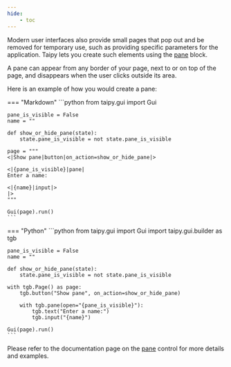 ```yaml
---
hide:
    - toc
---
```


Modern user interfaces also provide small pages that pop out and be removed for
temporary use, such as providing specific parameters for the application. Taipy lets
you create such elements using the [pane](../../viselements/generic/pane.md) block.

A pane can appear from any border of your page, next to or on top of the page, and
disappears when the user clicks outside its area.

Here is an example of how you would create a pane:

=== "Markdown"
    ```python
    from taipy.gui import Gui


    pane_is_visible = False
    name = ""

    def show_or_hide_pane(state):
        state.pane_is_visible = not state.pane_is_visible

    page = """
    <|Show pane|button|on_action=show_or_hide_pane|>

    <|{pane_is_visible}|pane|
    Enter a name:

    <|{name}|input|>
    |>
    """

    Gui(page).run()
    ```

=== "Python"
    ```python
    from taipy.gui import Gui
    import taipy.gui.builder as tgb


    pane_is_visible = False
    name = ""

    def show_or_hide_pane(state):
        state.pane_is_visible = not state.pane_is_visible

    with tgb.Page() as page:
        tgb.button("Show pane", on_action=show_or_hide_pane)

        with tgb.pane(open="{pane_is_visible}"):
            tgb.text("Enter a name:")
            tgb.input("{name}")

    Gui(page).run()
    ```

Please refer to the documentation page on the [pane](../../viselements/generic/pane.md) control for more details and examples.
